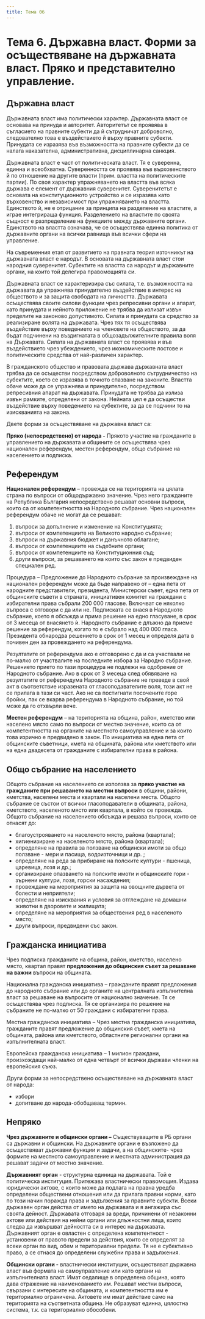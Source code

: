 ```yaml
---
title: Тема 06
---
```


# **Тема 6. Държавна власт. Форми за осъществяване на държавната власт. Пряко и представително управление.**
## Държавна власт
Държавната власт има политически характер. Държавната власт се основава на принуда и авторитет. Авторитетът се проявява в съгласието на правните субекти да й сътрудничат доброволно, следователно това е въздействието й върху правните субекти. Принудата се изразява във възможността на правните субекти да се налага наказателна, административна, дисциплинарна санкция.

Държавната власт е част от политическата власт. Тя е суверенна, единна и всеобхватна. Суверенността се проявява във върховенството й по отношение на другите власти (прим. властта на политическите партии). По своя характер упражняването на властта във всяка държава е елемент от държавния суверенитет. Суверенитетът е основата на конституционното устройство и се изразява като върховенство и независимост при упражняването на властта. Единството й, не е отрицание за принципа на разделение на властите, а играе интегрираща функция. Разделението на властите по своята същност е разпределение на функциите между държавните органи. Единството на властта означава, че се осъществява единна политика от държавните органи на всички равнища във всички сфери на управление. 

На съвременния етап от развитието на правната теория източникът на държавната власт е народът. В основата на държавната власт стои народния суверенитет. Субектите на властта са народът и държавните органи, на които той делегира правомощията си.

Държавната власт се характеризира със силата, т.е. възможността на държавата да упражнява принудително въздействие в интерес на обществото и за защита свободата на личността. Държавата осъществява своите силови функции чрез репресивни органи и апарат, като принудата и нейното приложение не трябва да излизат извън пределите на законово допустимото. Силата и принудата са средство за реализиране волята на държавата. Чрез тях тя осъществява въздействие върху поведението на членовете на обществото, за да бъдат подчинени на въздигнатата в общозадължителните правила воля на Държавата. Силата на държавната власт се проявява и във въздействието чрез убеждението, чрез икономическите лостове и политическите средства от най-различен характер.

В гражданското общество и правовата държава държавната власт трябва да се осъществи посредством доброволното сътрудничество на субектите, което се изразява в точното спазване на законите. Властта обаче може да се упражнява и принудително, посредством репресивния апарат на държавата. Принудата не трябва да излиза извън рамките, определени от закона. Нейната цел е да осъществи въздействие върху поведението на субектите, за да се подчини то на изискванията на закона.

Двете форми за осъществяване на държавна власт са:

**Пряко (непосредствено) от народа -** Прякото участие на гражданите в управлението на държавата и общините се осъществява чрез национален референдум, местен референдум, общо събрание на населението и подписка. 

## Референдум 
**Национален референдум** – провежда се на територията на цялата страна по въпроси от общодържавно значение. Чрез него гражданите на Република България непосредствено решават основни въпроси, които са от компетентността на Народното събрание. Чрез национален референдум обаче не могат да се решават: 

1. въпроси за допълнение и изменение на Конституцията;
2. въпроси от компетенциите на Великото народно събрание;
3. въпроси на държавния бюджет и данъчното облагане;
4. въпроси от компетенциите на съдебните органи;
5. въпроси от компетенциите на Конституционния съд;
6. други въпроси, за решаването на които със закон е предвиден специален ред.

Процедура – Предложение до Народното събрание за произвеждане на национален референдум може да бъде направено от – една пета от народните представители, президента, Министерски съвет, една пета от общинските съвети в страната, инициативен комитет на граждани с избирателни права събрали 200 000 гласове. Включват се няколко въпроса с отговори с да или не. Подписката се внася в Народното събрание, което я обсъжда и прима решение на едно гласуване, в срок от 3 месеца от внасянето ѝ. Народното събрание е длъжно да приеме решение за референдум, когато то е събрало над 400 000 гласа. Президента обнародва решението в срок от 1 месец и определя дата в почивен ден за провеждането на референдума.

Резултатите от референдума ако е отговорено с да и са участвали не по-малко от участвалите на последните избора за Народно събрание. Решението прието по тази процедура не подлежи на одобрение от Народното събрание. Ако в срок от 3 месеца след обявяване на резултатите от референдума Народното събрание не преведе в свой акт в съответствие изразената от гласоподавателите воля, този акт не се прилага в тази си част. Ако не са постигнати посочените горе бройки, пак се вкарва референдума в Народното събрание, но той може да го отхвърли вече.

**Местен референдум** – на територията на община, район, кметство или населено място само по въпроси от местно значение, които са от компетентността на органите на местното самоуправление и за които това изрично е предвидено в закон. По инициатива на една пета от общинските съветници, кмета на общината, района или кметството или на една двадесета от гражданите с избирателни права в района.

## Общо събрание на населението
Общото събрание на населението се използва за **пряко участие на гражданите при решаването на местни въпроси** в общини, райони, кметства, населени места и квартали на населени места. Общото събрание се състои от всички гласоподаватели в общината, района, кметството, населеното място или квартала, в който се провежда. Общото събрание на населението обсъжда и решава въпроси, които се отнасят до: 

- благоустрояването на населеното място, района (квартала);
- хигиенизиране на населеното място, района (квартала);
- определяне на правила за ползване на общински имоти за общо ползване - мери и пасища, водоизточници и др. ;
- определяне на реда за прибиране на полските култури - пшеница, царевица, лозя и др.;
- организиране опазването на полските имоти и общинските гори - зърнени култури, лозя, горски насаждения;
- провеждане на мероприятия за защита на овощните дървета от болести и неприятели;
- определяне на изисквания и условия за отглеждане на домашни животни в дворовете и жилищата;
- определяне на мероприятия за обществения ред в населеното място;
- други въпроси, предвидени със закон.

## Гражданска инициатива
Чрез подписка гражданите на община, район, кметство, населено място, квартал правят **предложения до общинския съвет за решаване на важни** въпроси на общината.

Национална гражданска инициатива – гражданите правят предложения до народното събрание или до органите на централната изпълнителна власт за решаване на въпросите от национално значение. Тя се осъществява чрез подписка. Тя се организира по решение на събраните не по-малко от 50 граждани с избирателни права.

Местна гражданска инициатива – Чрез местна гражданска инициатива, гражданите правят предложение до общинския съвет, кмета на общината, района или кметството, областните регионални органи на изпълнителната власт.

Европейска гражданска инициатива – 1 милион граждани, произхождащи най-малко от една четвърт от всички държави членки на европейския съюз.

Други форми за непосредствено осъществяване на държавната власт от народа:

- избори
- допитване до народа-обобщаващ термин.

## Непряко 
**Чрез държавните и общински органи –** Съществуващите в РБ органи са държавни и общински. На държавните органи е възложено да осъществяват държавни функции и задачи, а на общинските- чрез формите на местното самоуправление и местната администрация да решават задачи от местно значение. 

**Държавният орган** - структурна единица на държавата. Той е политическа институция. Притежава властнически правомощия. Издава юридически актове, с които може да подлага на правна уредба определени обществени отношения или да прилага правни норми, като по този начин поражда права и задължения за правните субекти. Всеки държавен орган действа от името на държавата и я ангажира със своята дейност. Държавата отговаря за вреди, причинени от незаконни актове или действия на нейни органи или длъжностни лица, които следва да извършват дейността си в интерес на държавата. Държавният орган е овластен с определена компетентност - установени от правото предели за действия, които се определят за всеки орган по вид, обем и териториални предели. Тя не е субективно право, а се отнася до определени служебни права и задължения.

**Общински органи -** властнически институции, осъществяват държавна власт във формата на самоуправление или като органи на изпълнителната власт. Имат седалище в определена община, която дава отражение на наименованието им. Решават местни въпроси, свързани с интересите на общината, и компетентността им е териториално ограничена. Актовете им имат действие само на територията на съответната община. Не образуват единна, цялостна система, т.к. са териториално обособени.

